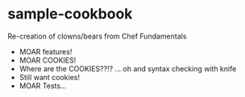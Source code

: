 # sample-cookbook

Re-creation of clowns/bears from Chef Fundamentals
- MOAR features!
- MOAR COOKIES!
- Where are the COOKIES??!? ... oh and syntax checking with knife
- Still want cookies!
- MOAR Tests...